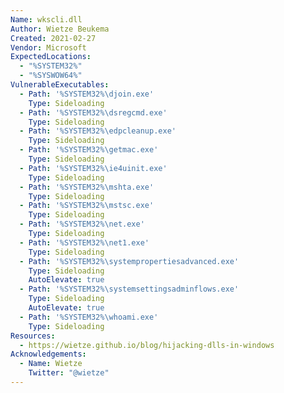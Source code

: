 ```yaml
---
Name: wkscli.dll
Author: Wietze Beukema
Created: 2021-02-27
Vendor: Microsoft
ExpectedLocations:
  - "%SYSTEM32%"
  - "%SYSWOW64%"
VulnerableExecutables:
  - Path: '%SYSTEM32%\djoin.exe'
    Type: Sideloading
  - Path: '%SYSTEM32%\dsregcmd.exe'
    Type: Sideloading
  - Path: '%SYSTEM32%\edpcleanup.exe'
    Type: Sideloading
  - Path: '%SYSTEM32%\getmac.exe'
    Type: Sideloading
  - Path: '%SYSTEM32%\ie4uinit.exe'
    Type: Sideloading
  - Path: '%SYSTEM32%\mshta.exe'
    Type: Sideloading
  - Path: '%SYSTEM32%\mstsc.exe'
    Type: Sideloading
  - Path: '%SYSTEM32%\net.exe'
    Type: Sideloading
  - Path: '%SYSTEM32%\net1.exe'
    Type: Sideloading
  - Path: '%SYSTEM32%\systempropertiesadvanced.exe'
    Type: Sideloading
    AutoElevate: true
  - Path: '%SYSTEM32%\systemsettingsadminflows.exe'
    Type: Sideloading
    AutoElevate: true
  - Path: '%SYSTEM32%\whoami.exe'
    Type: Sideloading
Resources:
  - https://wietze.github.io/blog/hijacking-dlls-in-windows
Acknowledgements:
  - Name: Wietze
    Twitter: "@wietze"
---
```


